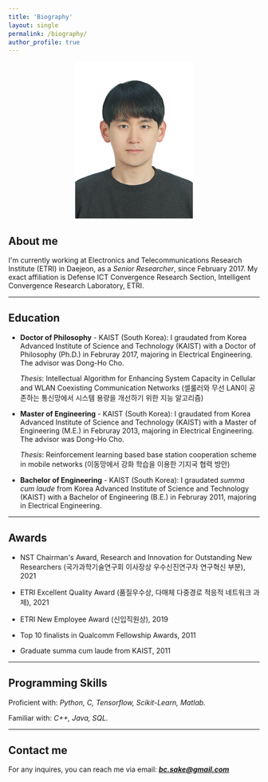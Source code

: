 ```yaml
---
title: 'Biography'
layout: single
permalink: /biography/
author_profile: true
---
```



<center><img src="/assets/bcchung.jpg"></center>


## About me

I'm currently working at Electronics and Telecommunications Research Institute (ETRI) in Daejeon, as a *Senior Researcher*, since February 2017. My exact affiliation is Defense ICT Convergence Research Section, Intelligent Convergence Research Laboratory, ETRI.

---


## Education

- **Doctor of Philosophy** - KAIST (South Korea):
  I graudated from Korea Advanced Institute of Science and Technology (KAIST) with a Doctor of Philosophy (Ph.D.) in Februray 2017, majoring in Electrical Engineering. The advisor was Dong-Ho Cho.
  
  *Thesis*: Intellectual Algorithm for Enhancing System Capacity in Cellular and WLAN Coexisting Communication Networks (셀룰러와 무선 LAN이 공존하는 통신망에서 시스템 용량을 개선하기 위한 지능 알고리즘)

- **Master of Engineering** - KAIST (South Korea):
  I graudated from Korea Advanced Institute of Science and Technology (KAIST) with a Master of Engineering (M.E.) in Februray 2013, majoring in Electrical Engineering. The advisor was Dong-Ho Cho.
  
  *Thesis*: Reinforcement learning based base station cooperation scheme in mobile networks (이동망에서 강화 학습을 이용한 기지국 협력 방안)
  
- **Bachelor of Engineering** - KAIST (South Korea):
  I graudated *summa cum laude* from Korea Advanced Institute of Science and Technology (KAIST) with a Bachelor of Engineering (B.E.) in Februray 2011, majoring in Electrical Engineering.

---


## Awards

- NST Chairman's Award, Research and Innovation for Outstanding New Researchers (국가과학기술연구회 이사장상 우수신진연구자 연구혁신 부분), 2021

- ETRI Excellent Quality Award (품질우수상, 다매체 다중경로 적응적 네트워크 과제), 2021

- ETRI New Employee Award (신입직원상), 2019

- Top 10 finalists in Qualcomm Fellowship Awards, 2011

- Graduate summa cum laude from KAIST, 2011

---


## Programming Skills

Proficient with: *Python, C, Tensorflow, Scikit-Learn, Matlab.*

Familiar with: *C++, Java, SQL.*

---


## Contact me

For any inquires, you can reach me via email: **_[bc.sake@gmail.com](mailto:bc.sake@gmail.com)_**

